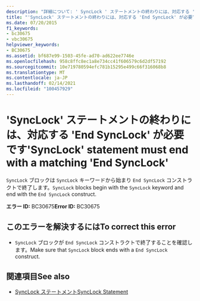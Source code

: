 ```yaml
---
description: "詳細について: ' SyncLock ' ステートメントの終わりには、対応する ' End SyncLock ' を指定しなければなりません"
title: "'SyncLock' ステートメントの終わりには、対応する 'End SyncLock' が必要です"
ms.date: 07/20/2015
f1_keywords:
- bc30675
- vbc30675
helpviewer_keywords:
- BC30675
ms.assetid: bf687e99-1503-45fe-ad70-ad622ee7746e
ms.openlocfilehash: 958c8ffc8ec1a8e734cc41f606579c6d2df57192
ms.sourcegitcommit: 10e719780594efc781b15295e499c66f316068b8
ms.translationtype: MT
ms.contentlocale: ja-JP
ms.lasthandoff: 02/14/2021
ms.locfileid: "100457929"
---
```

# <a name="synclock-statement-must-end-with-a-matching-end-synclock"></a><span data-ttu-id="686be-103">'SyncLock' ステートメントの終わりには、対応する 'End SyncLock' が必要です</span><span class="sxs-lookup"><span data-stu-id="686be-103">'SyncLock' statement must end with a matching 'End SyncLock'</span></span>

<span data-ttu-id="686be-104">`SyncLock` ブロックは `SyncLock` キーワードから始まり `End SyncLock` コンストラクトで終了します。</span><span class="sxs-lookup"><span data-stu-id="686be-104">`SyncLock` blocks begin with the `SyncLock` keyword and end with the `End SyncLock` construct.</span></span>  
  
 <span data-ttu-id="686be-105">**エラー ID:** BC30675</span><span class="sxs-lookup"><span data-stu-id="686be-105">**Error ID:** BC30675</span></span>  
  
## <a name="to-correct-this-error"></a><span data-ttu-id="686be-106">このエラーを解決するには</span><span class="sxs-lookup"><span data-stu-id="686be-106">To correct this error</span></span>  
  
- <span data-ttu-id="686be-107">`SyncLock` ブロックが `End SyncLock` コンストラクトで終了することを確認します。</span><span class="sxs-lookup"><span data-stu-id="686be-107">Make sure that `SyncLock` block ends with a `End SyncLock` construct.</span></span>  
  
## <a name="see-also"></a><span data-ttu-id="686be-108">関連項目</span><span class="sxs-lookup"><span data-stu-id="686be-108">See also</span></span>

- [<span data-ttu-id="686be-109">SyncLock ステートメント</span><span class="sxs-lookup"><span data-stu-id="686be-109">SyncLock Statement</span></span>](../language-reference/statements/synclock-statement.md)
